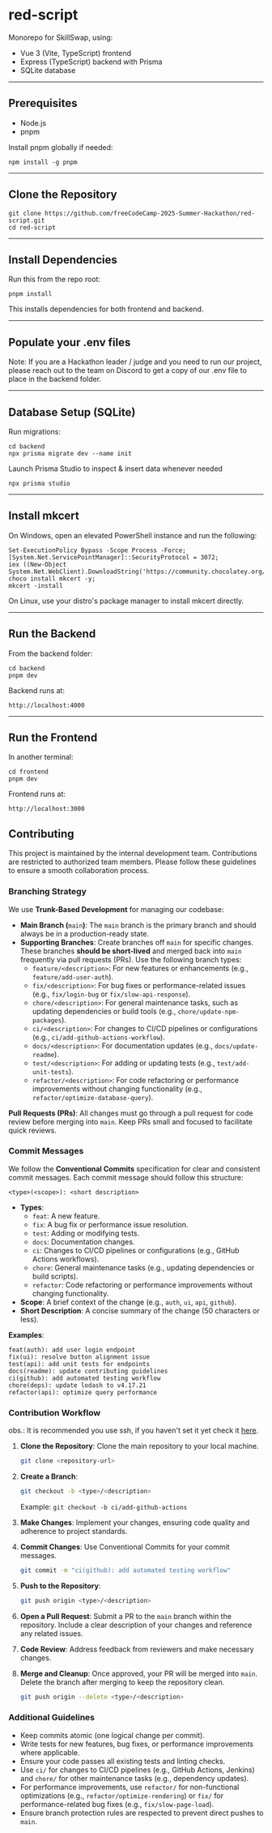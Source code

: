# red-script

Monorepo for SkillSwap, using:

- Vue 3 (Vite, TypeScript) frontend
- Express (TypeScript) backend with Prisma
- SQLite database

---

## Prerequisites

- Node.js
- pnpm

Install pnpm globally if needed:

    npm install -g pnpm

---

## Clone the Repository

    git clone https://github.com/freeCodeCamp-2025-Summer-Hackathon/red-script.git
    cd red-script

---

## Install Dependencies

Run this from the repo root:

    pnpm install

This installs dependencies for both frontend and backend.

---

## Populate your .env files

Note: If you are a Hackathon leader / judge and you need to run our project, please reach out to the team on Discord to get a copy of our .env file to place in the backend folder.

---
## Database Setup (SQLite)

Run migrations:

    cd backend
    npx prisma migrate dev --name init


Launch Prisma Studio to inspect & insert data whenever needed

    npx prisma studio

---

## Install mkcert

On Windows, open an elevated PowerShell instance and run the following:

    Set-ExecutionPolicy Bypass -Scope Process -Force;
    [System.Net.ServicePointManager]::SecurityProtocol = 3072;
    iex ((New-Object System.Net.WebClient).DownloadString('https://community.chocolatey.org/install.ps1'));
    choco install mkcert -y;
    mkcert -install


On Linux, use your distro's package manager to install mkcert directly. 

---

## Run the Backend

From the backend folder:

    cd backend
    pnpm dev

Backend runs at:

    http://localhost:4000

---

## Run the Frontend

In another terminal:

    cd frontend
    pnpm dev

Frontend runs at:

    http://localhost:3000

## Contributing
This project is maintained by the internal development team. Contributions are restricted to authorized team members. Please follow these guidelines to ensure a smooth collaboration process.

### Branching Strategy
We use **Trunk-Based Development** for managing our codebase:

- **Main Branch (**`main`**)**: The `main` branch is the primary branch and should always be in a production-ready state.
- **Supporting Branches**: Create branches off `main` for specific changes. These branches **should be short-lived** and merged back into `main` frequently via pull requests (PRs). Use the following branch types:
  - `feature/<description>`: For new features or enhancements (e.g., `feature/add-user-auth`).
  - `fix/<description>`: For bug fixes or performance-related issues (e.g., `fix/login-bug` or `fix/slow-api-response`).
  - `chore/<description>`: For general maintenance tasks, such as updating dependencies or build tools (e.g., `chore/update-npm-packages`).
  - `ci/<description>`: For changes to CI/CD pipelines or configurations (e.g., `ci/add-github-actions-workflow`).
  - `docs/<description>`: For documentation updates (e.g., `docs/update-readme`).
  - `test/<description>`: For adding or updating tests (e.g., `test/add-unit-tests`).
  - `refactor/<description>`: For code refactoring or performance improvements without changing functionality (e.g., `refactor/optimize-database-query`).
  
**Pull Requests (PRs)**: All changes must go through a pull request for code review before merging into `main`. Keep PRs small and focused to facilitate quick reviews.

### Commit Messages

We follow the **Conventional Commits** specification for clear and consistent commit messages. Each commit message should follow this structure:

```
<type>(<scope>): <short description>
```

- **Types**:
  - `feat`: A new feature.
  - `fix`: A bug fix or performance issue resolution.
  - `test`: Adding or modifying tests.
  - `docs`: Documentation changes.
  - `ci`: Changes to CI/CD pipelines or configurations (e.g., GitHub Actions workflows).
  - `chore`: General maintenance tasks (e.g., updating dependencies or build scripts).
  - `refactor`: Code refactoring or performance improvements without changing functionality.
- **Scope**: A brief context of the change (e.g., `auth`, `ui`, `api`, `github`).
- **Short Description**: A concise summary of the change (50 characters or less).

**Examples**:

```
feat(auth): add user login endpoint
fix(ui): resolve button alignment issue
test(api): add unit tests for endpoints
docs(readme): update contributing guidelines
ci(github): add automated testing workflow
chore(deps): update lodash to v4.17.21
refactor(api): optimize query performance
```

### Contribution Workflow
obs.: It is recommended you use ssh, if you haven't set it yet check it [here](https://docs.github.com/en/authentication/connecting-to-github-with-ssh).
1. **Clone the Repository**: Clone the main repository to your local machine.

   ```bash
   git clone <repository-url>
   ```

2. **Create a Branch**:

   ```bash
   git checkout -b <type>/<description>
   ```

   Example: `git checkout -b ci/add-github-actions`

3. **Make Changes**: Implement your changes, ensuring code quality and adherence to project standards.

4. **Commit Changes**: Use Conventional Commits for your commit messages.

   ```bash
   git commit -m "ci(github): add automated testing workflow"
   ```

5. **Push to the Repository**:

   ```bash
   git push origin <type>/<description>
   ```

6. **Open a Pull Request**: Submit a PR to the `main` branch within the repository. Include a clear description of your changes and reference any related issues.

7. **Code Review**: Address feedback from reviewers and make necessary changes.

8. **Merge and Cleanup**: Once approved, your PR will be merged into `main`. Delete the branch after merging to keep the repository clean.

   ```bash
   git push origin --delete <type>/<description>
   ```

### Additional Guidelines

- Keep commits atomic (one logical change per commit).
- Write tests for new features, bug fixes, or performance improvements where applicable.
- Ensure your code passes all existing tests and linting checks.
- Use `ci/` for changes to CI/CD pipelines (e.g., GitHub Actions, Jenkins) and `chore/` for other maintenance tasks (e.g., dependency updates).
- For performance improvements, use `refactor/` for non-functional optimizations (e.g., `refactor/optimize-rendering`) or `fix/` for performance-related bug fixes (e.g., `fix/slow-page-load`).
- Ensure branch protection rules are respected to prevent direct pushes to `main`.
